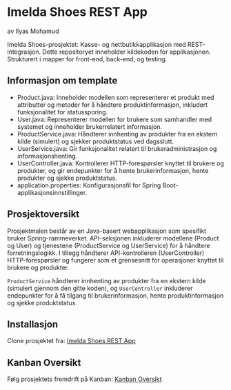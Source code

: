 # Imelda Shoes REST App

av Ilyas Mohamud

Imelda Shoes-prosjektet: Kasse- og nettbutikkapplikasjon med REST-integrasjon. 
Dette repositoryet inneholder kildekoden for applikasjonen. Strukturert i mapper for front-end, back-end, og testing.

## Informasjon om template

- Product.java: Inneholder modellen som representerer et produkt med attributter og metoder for å håndtere produktinformasjon, inkludert funksjonalitet for statussporing.
- User.java: Representerer modellen for brukere som samhandler med systemet og inneholder brukerrelatert informasjon.
- ProductService.java: Håndterer innhenting av produkter fra en ekstern kilde (simulert) og sjekker produktstatus ved dagsslutt.
- UserService.java: Gir funksjonalitet relatert til brukeradministrasjon og informasjonshenting.
- UserController.java: Kontrollerer HTTP-forespørsler knyttet til brukere og produkter, og gir endepunkter for å hente brukerinformasjon, hente produkter og sjekke produktstatus.
- application.properties: Konfigurasjonsfil for Spring Boot-applikasjonsinnstillinger.

## Prosjektoversikt

Prosjektmalen består av en Java-basert webapplikasjon som spesifikt bruker Spring-rammeverket. API-seksjonen inkluderer modellene (Product og User) og tjenestene (ProductService og UserService) for å håndtere forretningslogikk. I tillegg håndterer API-kontrolleren (UserController) HTTP-forespørsler og fungerer som et grensesnitt for operasjoner knyttet til brukere og produkter.

`ProductService` håndterer innhenting av produkter fra en ekstern kilde (simulert gjennom den gitte koden), og `UserController` inkluderer endepunkter for å få tilgang til brukerinformasjon, hente produktinformasjon og sjekke produktstatus.

## Installasjon

Clone prosjektet fra: [Imelda Shoes REST App](https://github.com/IlyasMohamud/imelda-shoes-rest-app.git)

## Kanban Oversikt

Følg prosjektets fremdrift på Kanban: [Kanban Oversikt](https://trello.com/b/6umAZj7x/imelda-shoes-prosjekt)

